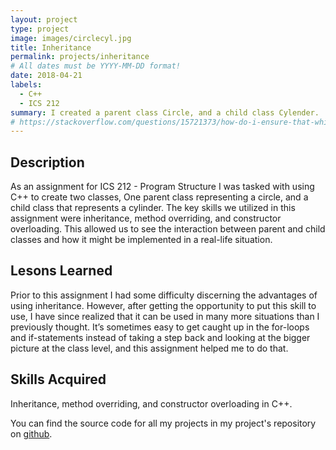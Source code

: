 ```yaml
---
layout: project
type: project
image: images/circlecyl.jpg
title: Inheritance
permalink: projects/inheritance
# All dates must be YYYY-MM-DD format!
date: 2018-04-21
labels:
  - C++
  - ICS 212
summary: I created a parent class Circle, and a child class Cylender.
# https://stackoverflow.com/questions/15721373/how-do-i-ensure-that-whitespace-is-preserved-in-markdown
---
```

## Description

As an assignment for ICS 212 - Program Structure I was tasked with using C++ to create two classes, One parent class representing a circle, and a child class that represents a cylinder. The key skills we utilized in this assignment were inheritance, method overriding, and constructor overloading. This allowed us to see the interaction between parent and child classes and how it might be implemented in a real-life situation.

## Lesons Learned

Prior to this assignment I had some difficulty discerning the advantages of using inheritance. However, after getting the opportunity to put this skill to use, I have since realized that it can be used in many more situations than I previously thought. It’s sometimes easy to get caught up in the for-loops and if-statements instead of taking a step back and looking at the bigger picture at the class level, and this assignment helped me to do that.

## Skills Acquired

Inheritance, method overriding, and constructor overloading in C++.

You can find the source code for all my projects in my project's repository on [github](https://github.com/conradwolfe/icsprojects/blob/master/ics_212_23/WolfeConrad23.cpp).
